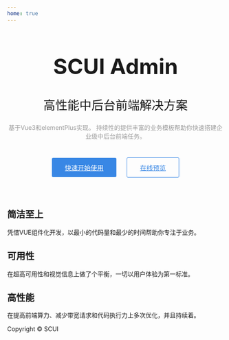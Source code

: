 ```yaml
---   
home: true
---
```


<div class="banner">
	<div class="welcome">
		<h1>SCUI Admin</h1>
		<h2>高性能中后台前端解决方案</h2>
		<h4>基于Vue3和elementPlus实现。 持续性的提供丰富的业务模板帮助你快速搭建企业级中后台前端任务。</h4>
		<p>
			<a href="guide/" class="nav-link action-button">快速开始使用</a>
			<a href="https://lolicode.gitee.io/scui-doc/demo/#/login" class="nav-link demo-button" target="_blank">在线预览</a>
		</p>
	</div>
	<div class="welcome-img">
		<img :src="$withBase('/hero-img.jpg')">
	</div>
</div>

<div class="features">
	<div class="feature"><h2>简洁至上</h2> <p>凭借VUE组件化开发，以最小的代码量和最少的时间帮助你专注于业务。</p></div>
	<div class="feature"><h2>可用性</h2> <p>在超高可用性和视觉信息上做了个平衡，一切以用户体验为第一标准。</p></div>
	<div class="feature"><h2>高性能</h2> <p>在提高前端算力、减少带宽请求和代码执行力上多次优化，并且持续着。</p></div>
</div>

<div class="footer">
    Copyright © SCUI
</div>

<style>
	.home {max-width:1140px !important;}
	.home header {display: none;}
	.banner {text-align: center;}
	.welcome h1 {font-size: 50px;font-weight: bold;}
	.welcome h2 {font-size: 28px;font-weight: normal;border-bottom:0;}
	.welcome h4 {font-size: 14px;font-weight: normal;color: #999;}
	.welcome p {margin: 40px 0;}
	.welcome .nav-link {display: inline-block;border-radius: 3px;padding: 12px 30px;font-size: 15px;background: #3887e5;color: #fff;transition: all .3s}
	.welcome .nav-link:hover {background: #66b1ff;}
	.welcome .nav-link.demo-button {border: 1px solid #3887e5;background: transparent;color: #3887e5;margin-left: 20px;}
	.welcome .nav-link.demo-button:hover {background: #ecf5ff;}
	.welcome-img img {width: 100%;vertical-align: bottom;}
	.home .features {margin-top: 0px !important;}
	.home .features .feature {text-align: center;}
</style>